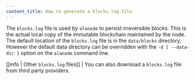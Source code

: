 ```yaml
---
content_title: How to generate a blocks.log file
---
```


The `blocks.log` file is used by `alanode` to persist irreversible blocks. This is the actual local copy of the immutable blockchain maintained by the node. The default location of the `blocks.log` file is in the `data/blocks` directory. However the default data directory can be overridden with the `-d [ --data-dir ]` option on the `alanode` command line.

[[info | Other `blocks.log` files]]
| You can also download a `blocks.log` file from third party providers.
